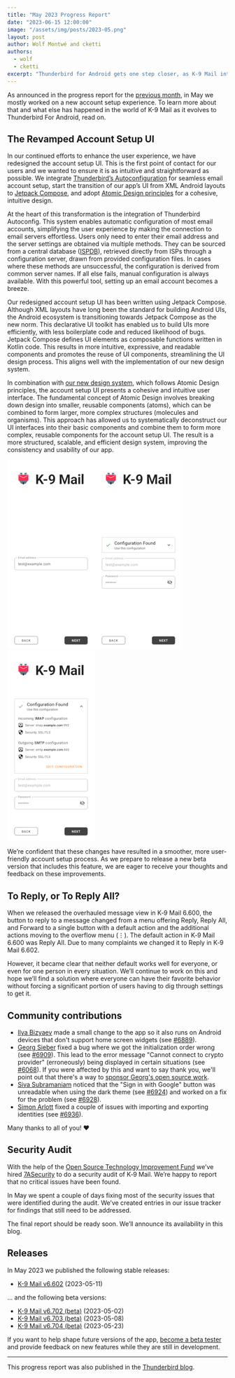 ```yaml
---
title: "May 2023 Progress Report"
date: "2023-06-15 12:00:00"
image: "/assets/img/posts/2023-05.png"
layout: post
author: Wolf Montwé and cketti
authors:
  - wolf
  - cketti
excerpt: "Thunderbird for Android gets one step closer, as K-9 Mail integrates Thunderbird’s Autoconfiguration feature for new accounts."
---
```


As announced in the progress report for the [previous month](/2023/05/12/K-9-Mail-in-April-2023), in May we mostly worked on a new account setup experience. To learn more about that and what else has happened in the world of K-9 Mail as it evolves to Thunderbird For Android, read on.

## The Revamped Account Setup UI

In our continued efforts to enhance the user experience, we have redesigned the account setup UI. This is the first point of contact for our users and we wanted to ensure it is as intuitive and straightforward as possible. We integrate [Thunderbird’s Autoconfiguration](https://mzla.link/autoconfig) for seamless email account setup, start the transition of our app’s UI from XML Android layouts to [Jetpack Compose](https://developer.android.com/jetpack/compose), and adopt [Atomic Design principles](https://atomicdesign.bradfrost.com/chapter-2/) for a cohesive, intuitive design.

At the heart of this transformation is the integration of Thunderbird Autoconfig. This system enables automatic configuration of most email accounts, simplifying the user experience by making the connection to email servers effortless. Users only need to enter their email address and the server settings are obtained via multiple methods. They can be sourced from a central database ([ISPDB](https://github.com/thunderbird/autoconfig)), retrieved directly from ISPs through a configuration server, drawn from provided configuration files. In cases where these methods are unsuccessful, the configuration is derived from common server names. If all else fails, manual configuration is always available. With this powerful tool, setting up an email account becomes a breeze.

Our redesigned account setup UI has been written using Jetpack Compose. Although XML layouts have long been the standard for building Android UIs, the Android ecosystem is transitioning towards Jetpack Compose as the new norm. This declarative UI toolkit has enabled us to build UIs more efficiently, with less boilerplate code and reduced likelihood of bugs. Jetpack Compose defines UI elements as composable functions written in Kotlin code. This results in more intuitive, expressive, and readable components and promotes the reuse of UI components, streamlining the UI design process. This aligns well with the implementation of our new design system.

In combination with [our new design system](https://github.com/thunderbird/thunderbird-android/tree/main/core/ui/compose/designsystem), which follows Atomic Design principles, the account setup UI presents a cohesive and intuitive user interface. The fundamental concept of Atomic Design involves breaking down design into smaller, reusable components (atoms), which can be combined to form larger, more complex structures (molecules and organisms). This approach has allowed us to systematically deconstruct our UI interfaces into their basic components and combine them to form more complex, reusable components for the account setup UI. The result is a more structured, scalable, and efficient design system, improving the consistency and usability of our app.

[![Account setup screenshot <](/assets/img/posts/2023-05-screenshot-account-setup-1-thumbnail.png)](/assets/img/posts/2023-05-screenshot-account-setup-1.png)[![Account setup screenshot <](/assets/img/posts/2023-05-screenshot-account-setup-2-thumbnail.png)](/assets/img/posts/2023-05-screenshot-account-setup-2.png)[![Account setup screenshot](/assets/img/posts/2023-05-screenshot-account-setup-3-thumbnail.png)](/assets/img/posts/2023-05-screenshot-account-setup-3.png)


We’re confident that these changes have resulted in a smoother, more user-friendly account setup process. As we prepare to release a new beta version that includes this feature, we are eager to receive your thoughts and feedback on these improvements.


## To Reply, or To Reply All?

When we released the overhauled message view in K‑9 Mail 6.600, the button to reply to a message changed from a menu offering Reply, Reply All, and Forward to a single button with a default action and the additional actions moving to the overflow menu (⋮). The default action in K‑9 Mail 6.600 was Reply All. Due to many complaints we changed it to Reply in K‑9 Mail 6.602.

However, it became clear that neither default works well for everyone, or even for one person in every situation. We’ll continue to work on this and hope we’ll find a solution where everyone can have their favorite behavior without forcing a significant portion of users having to dig through settings to get it.


## Community contributions

- [Ilya Bizyaev](https://github.com/IlyaBizyaev) made a small change to the app so it also runs on Android devices that don't support home screen widgets (see [#6889](https://github.com/thunderbird/thunderbird-android/pull/6889)).
- [Georg Sieber](https://github.com/schorschii) fixed a bug where we got the initialization order wrong (see [#6909](https://github.com/thunderbird/thunderbird-android/pull/6909)). This lead to the error message "Cannot connect to crypto provider" (erroneously) being displayed in certain situations (see [#6068](https://github.com/thunderbird/thunderbird-android/issues/6068)). If you were affected by this and want to say thank you, we'll point out that there's a way to [sponsor Georg's open source work](https://github.com/sponsors/schorschii).
- [Siva Subramaniam](https://github.com/siva-subramaniam-v) noticed that the "Sign in with Google" button was unreadable when using the dark theme (see [#6924](https://github.com/thunderbird/thunderbird-android/issues/6924)) and worked on a fix for the problem (see [#6928](https://github.com/thunderbird/thunderbird-android/pull/6928)).
- [Simon Arlott](https://github.com/nomis) fixed a couple of issues with importing and exporting identities (see [#6936](https://github.com/thunderbird/thunderbird-android/pull/6936)).

Many thanks to all of you! ❤️


## Security Audit

With the help of the [Open Source Technology Improvement Fund](https://ostif.org/) we’ve hired [7ASecurity](https://7asecurity.com/) to do a security audit of K‑9 Mail. We’re happy to report that no critical issues have been found.

In May we spent a couple of days fixing most of the security issues that were identified during the audit. We’ve created entries in our issue tracker for findings that still need to be addressed.

The final report should be ready soon. We’ll announce its availability in this blog.


## Releases

In May 2023 we published the following stable releases:

* [K-9 Mail v6.602](https://github.com/thunderbird/thunderbird-android/releases/tag/6.602) (2023-05-11)

… and the following beta versions:

* [K-9 Mail v6.702 (beta)](https://github.com/thunderbird/thunderbird-android/releases/tag/6.702) (2023-05-02)
* [K-9 Mail v6.703 (beta)](https://github.com/thunderbird/thunderbird-android/releases/tag/6.703) (2023-05-08)
* [K-9 Mail v6.704 (beta)](https://github.com/thunderbird/thunderbird-android/releases/tag/6.704) (2023-05-23)

If you want to help shape future versions of the app, [become a beta tester](https://forum.k9mail.app/t/how-do-i-become-a-beta-tester/68) and provide feedback on new features while they are still in development.


---

This progress report was also published in the [Thunderbird blog](https://blog.thunderbird.net/2023/06/thunderbird-for-android-k-9-mail-may-2023-progress-report/).
